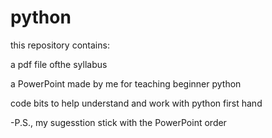# python
 this repository contains:
 
 a pdf file ofthe syllabus
 
 a PowerPoint made by me for teaching beginner python
 
 code bits to help understand and work with python first hand
 
 -P.S., my sugesstion stick with the PowerPoint order
